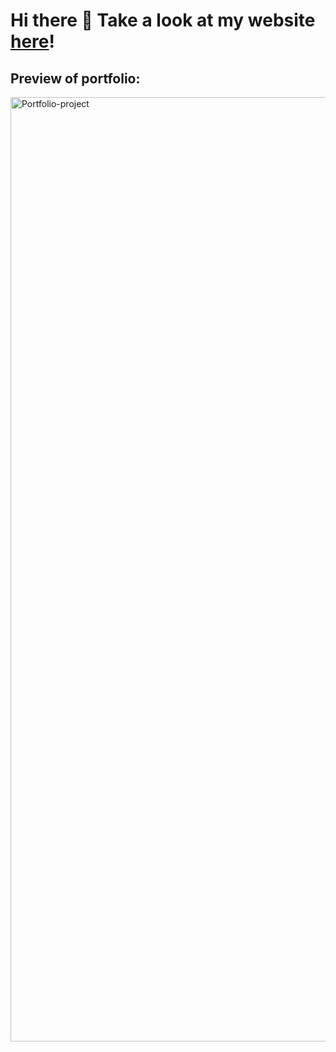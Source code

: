 # Hi there 👋 Take a look at my website [here](https://jesus-borjas-portfolio.vercel.app/)!

## Preview of portfolio:
<img width="1511" alt="Portfolio-project" src="https://user-images.githubusercontent.com/111095858/230147729-b16e5f1c-2347-4ef5-9ff8-9ffcabcae523.png">

<!--
**Jesusborjas006/Jesusborjas006** is a ✨ _special_ ✨ repository because its `README.md` (this file) appears on your GitHub profile.

Here are some ideas to get you started:

- 🔭 I’m currently working on ...
- 🌱 I’m currently learning ...
- 👯 I’m looking to collaborate on ...
- 🤔 I’m looking for help with ...
- 💬 Ask me about ...
- 📫 How to reach me: ...
- 😄 Pronouns: ...
- ⚡ Fun fact: ...
-->

